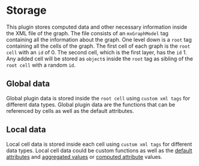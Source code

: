# Storage
This plugin stores computed data and other necessary information inside the XML file of the graph.
The file consists of an `mxGraphModel` tag containing all the information about the graph. One level down is a `root` tag containing all the cells of the graph.
The first cell of each graph is the `root cell` with an `id` of 0. The second cell, which is the first layer, has the `id` 1.
Any added cell will be stored as `object`s inside the `root` tag as sibling of the `root cell` with a random `id`.

## Global data
Global plugin data is stored inside the `root cell` using `custom xml tags` for different data types. Global plugin data are the functions that can be referenced by cells as well as the default attributes.

## Local data
Local cell data is stored inside each cell using `custom xml tags` for different data types. Local cell data could be custom functions as well as the [default attributes](../default_attributes.md) and [aggregated values](../aggregation_functions.md) or [computed attribute](../computed_attributes_functions.md) values.
